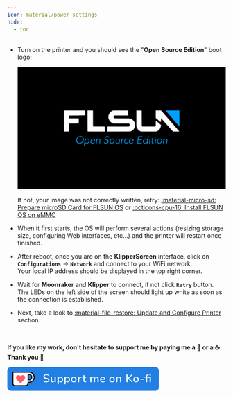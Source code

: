 ```yaml
---
icon: material/power-settings
hide:
  - toc
---
```


- Turn on the printer and you should see the "**Open Source Edition**" boot logo:

	<img width="600" src="../assets/images/bootlogo.jpg">


	If not, your image was not correctly written, retry: <a href="../prepare-microsd-card-for-flsun-os">:material-micro-sd: Prepare microSD Card for FLSUN OS</a>  or <a href="../install-flsun-os-on-emmc">:octicons-cpu-16: Install FLSUN OS on eMMC</a>

- When it first starts, the OS will perform several actions (resizing storage size, configuring Web interfaces, etc...) and the printer will restart once finished.

- After reboot, once you are on the **KlipperScreen** interface, click on **`Configurations`** → **`Network`** and connect to your WiFi network.<br />Your local IP address should be displayed in the top right corner.

- Wait for **Moonraker** and **Klipper** to connect, if not click **`Retry`** button.<br />The LEDs on the left side of the screen should light up white as soon as the connection is established.

- Next, take a look to <a href="../update-and-configure-printer">:material-file-restore: Update and Configure Printer</a> section.

<br />

**If you like my work, don't hesitate to support me by paying me a 🍺 or a ☕. Thank you 🙂**

<a href="https://ko-fi.com/guilouz" target="_blank"><img width="350" src="../assets/images/ko-fi.png"></a>
